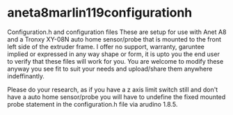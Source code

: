 # aneta8marlin119configurationh
Configuration.h and configuration files
These are setup for use with Anet A8 and a Tronxy XY-08N auto home sensor/probe that is mounted to the front left side of the extruder frame.
I offer no support, warranty, garuntee implied or expressed in any way shape or form, it is upto you the end user to verify that these files will work for you.
You are welcome to modify these anyway you see fit to suit your needs and upload/share them anywhere indeffinantly.

Please do your research, as if you have a z axis limit switch still and don't have a auto home sensor/probe you will have to
undefine the fixed mounted probe statement in the configuration.h file via arudino 1.8.5.

